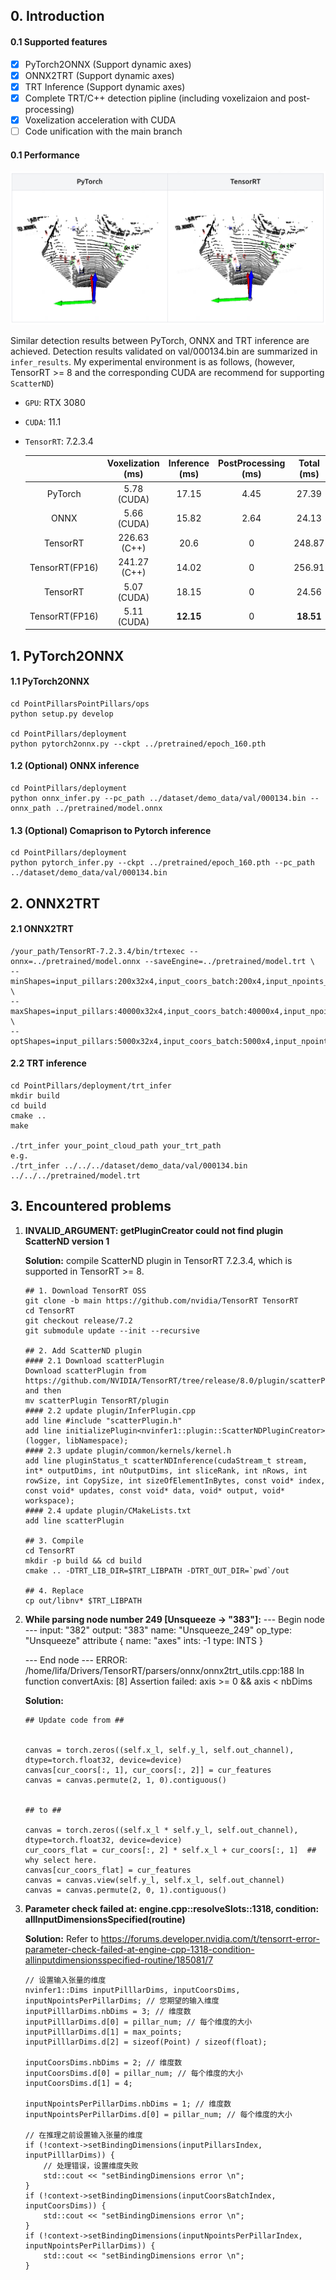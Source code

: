 ## 0. Introduction

#### 0.1 Supported features
- [X] PyTorch2ONNX (Support dynamic axes)
- [X] ONNX2TRT (Support dynamic axes)
- [X] TRT Inference (Support dynamic axes)
- [X] Complete TRT/C++ detection pipline (including voxelizaion and post-processing)
- [X] Voxelization acceleration with CUDA
- [ ] Code unification with the main branch

#### 0.1 Performance

![](./figures/pytorch_trt.png)

Similar detection results between PyTorch, ONNX and TRT inference are achieved. Detection results validated on val/000134.bin are summarized in `infer_results`. My experimental environment is as follows, (however, TensorRT >= 8 and the corresponding CUDA are recommend for supporting `ScatterND`)
- `GPU`: RTX 3080
- `CUDA`: 11.1
- `TensorRT`: 7.2.3.4

    |  | Voxelization (ms) | Inference (ms) | PostProcessing (ms) | Total (ms) |
    | :---: | :---: | :---: | :---: | :---: |
    | PyTorch | 5.78 (CUDA) | 17.15 | 4.45 |  27.39 |
    | ONNX | 5.66 (CUDA)| 15.82 | 2.64 | 24.13 |
    | TensorRT | 226.63 (C++) | 20.6 | 0 | 248.87 |
    | TensorRT(FP16) | 241.27 (C++) | 14.02 | 0 | 256.91 |
    | TensorRT | 5.07 (CUDA) | 18.15 | 0 | 24.56 |
    | TensorRT(FP16) | 5.11 (CUDA) | **12.15** | 0 | **18.51** |
    



## 1. PyTorch2ONNX

#### 1.1 PyTorch2ONNX

```
cd PointPillarsPointPillars/ops
python setup.py develop

cd PointPillars/deployment
python pytorch2onnx.py --ckpt ../pretrained/epoch_160.pth
```

#### 1.2 (Optional) ONNX inference

```
cd PointPillars/deployment
python onnx_infer.py --pc_path ../dataset/demo_data/val/000134.bin --onnx_path ../pretrained/model.onnx
```

#### 1.3 (Optional) Comaprison to Pytorch inference

```
cd PointPillars/deployment
python pytorch_infer.py --ckpt ../pretrained/epoch_160.pth --pc_path ../dataset/demo_data/val/000134.bin
```
## 2. ONNX2TRT
#### 2.1 ONNX2TRT
```
/your_path/TensorRT-7.2.3.4/bin/trtexec --onnx=../pretrained/model.onnx --saveEngine=../pretrained/model.trt \
--minShapes=input_pillars:200x32x4,input_coors_batch:200x4,input_npoints_per_pillar:200 \
--maxShapes=input_pillars:40000x32x4,input_coors_batch:40000x4,input_npoints_per_pillar:40000 \
--optShapes=input_pillars:5000x32x4,input_coors_batch:5000x4,input_npoints_per_pillar:5000
```

#### 2.2 TRT inference
```
cd PointPillars/deployment/trt_infer
mkdir build 
cd build
cmake ..
make

./trt_infer your_point_cloud_path your_trt_path
e.g. 
./trt_infer ../../../dataset/demo_data/val/000134.bin ../../../pretrained/model.trt
```


## 3. Encountered problems
1. **INVALID_ARGUMENT: getPluginCreator could not find plugin ScatterND version 1**

    **Solution:** compile ScatterND plugin in TensorRT 7.2.3.4, which is supported in TensorRT >= 8.
    ```
    ## 1. Download TensorRT OSS
    git clone -b main https://github.com/nvidia/TensorRT TensorRT
    cd TensorRT
    git checkout release/7.2
    git submodule update --init --recursive

    ## 2. Add ScatterND plugin
    #### 2.1 Download scatterPlugin
    Download scatterPlugin from https://github.com/NVIDIA/TensorRT/tree/release/8.0/plugin/scatterPlugin, and then 
    mv scatterPlugin TensorRT/plugin
    #### 2.2 update plugin/InferPlugin.cpp  
    add line #include "scatterPlugin.h"
    add line initializePlugin<nvinfer1::plugin::ScatterNDPluginCreator>(logger, libNamespace);
    #### 2.3 update plugin/common/kernels/kernel.h
    add line pluginStatus_t scatterNDInference(cudaStream_t stream, int* outputDims, int nOutputDims, int sliceRank, int nRows, int rowSize, int CopySize, int sizeOfElementInBytes, const void* index, const void* updates, const void* data, void* output, void* workspace);
    #### 2.4 update plugin/CMakeLists.txt
    add line scatterPlugin

    ## 3. Compile
    cd TensorRT
    mkdir -p build && cd build
    cmake .. -DTRT_LIB_DIR=$TRT_LIBPATH -DTRT_OUT_DIR=`pwd`/out

    ## 4. Replace 
    cp out/libnv* $TRT_LIBPATH
    ```

2. **While parsing node number 249 [Unsqueeze -> "383"]:**
--- Begin node ---
input: "382"
output: "383"
name: "Unsqueeze_249"
op_type: "Unsqueeze"
attribute {
  name: "axes"
  ints: -1
  type: INTS
}

    --- End node ---
    ERROR: /home/lifa/Drivers/TensorRT/parsers/onnx/onnx2trt_utils.cpp:188 In function convertAxis:
    [8] Assertion failed: axis >= 0 && axis < nbDims


    **Solution:**
    ```
    ## Update code from ##

    
    canvas = torch.zeros((self.x_l, self.y_l, self.out_channel), dtype=torch.float32, device=device)
    canvas[cur_coors[:, 1], cur_coors[:, 2]] = cur_features
    canvas = canvas.permute(2, 1, 0).contiguous()
        

    ## to ##

    canvas = torch.zeros((self.x_l * self.y_l, self.out_channel), dtype=torch.float32, device=device)
    cur_coors_flat = cur_coors[:, 2] * self.x_l + cur_coors[:, 1]  ## why select here.
    canvas[cur_coors_flat] = cur_features
    canvas = canvas.view(self.y_l, self.x_l, self.out_channel)
    canvas = canvas.permute(2, 0, 1).contiguous()
    ```

3. **Parameter check failed at: engine.cpp::resolveSlots::1318, condition: allInputDimensionsSpecified(routine)**

    **Solution:** Refer to https://forums.developer.nvidia.com/t/tensorrt-error-parameter-check-failed-at-engine-cpp-1318-condition-allinputdimensionsspecified-routine/185081/7 
    ```
    // 设置输入张量的维度
    nvinfer1::Dims inputPilllarDims, inputCoorsDims, inputNpointsPerPillarDims; // 您期望的输入维度
    inputPilllarDims.nbDims = 3; // 维度数
    inputPilllarDims.d[0] = pillar_num; // 每个维度的大小
    inputPilllarDims.d[1] = max_points;
    inputPilllarDims.d[2] = sizeof(Point) / sizeof(float);

    inputCoorsDims.nbDims = 2; // 维度数
    inputCoorsDims.d[0] = pillar_num; // 每个维度的大小
    inputCoorsDims.d[1] = 4;

    inputNpointsPerPillarDims.nbDims = 1; // 维度数
    inputNpointsPerPillarDims.d[0] = pillar_num; // 每个维度的大小

    // 在推理之前设置输入张量的维度
    if (!context->setBindingDimensions(inputPillarsIndex, inputPilllarDims)) {
        // 处理错误，设置维度失败
        std::cout << "setBindingDimensions error \n";
    }
    if (!context->setBindingDimensions(inputCoorsBatchIndex, inputCoorsDims)) {
        std::cout << "setBindingDimensions error \n";
    }
    if (!context->setBindingDimensions(inputNpointsPerPillarIndex, inputNpointsPerPillarDims)) {
        std::cout << "setBindingDimensions error \n";
    }
    ```

